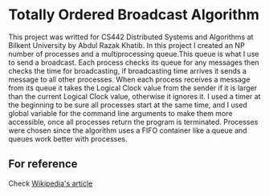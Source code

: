 # Totally Ordered Broadcast Algorithm
This project was writted for CS442 Distributed Systems and Algorithms at Bilkent University by Abdul Razak Khatib.
In this project I created an NP number of processes and a multiprocessing queue.This queue is what I use to send a broadcast.
Each process checks its queue for any messages then checks the time for broadcasting, if broadcasting time arrives it sends a message to all other processes.
When each process receives a message from its queue it takes the Logical Clock value from the sender if it is larger than the current Logical Clock value, otherwise it ignores it. 
I used a timer at the beginning to be sure all processes start at the same time, and I used global variable for the command line arguments to make them more accessible, once all processes return the program is terminated.
Processes were chosen since the algorithm uses a FIFO container like a queue and queues work better with processes.

## For reference 
Check [Wikipedia's article](https://en.wikipedia.org/wiki/Atomic_broadcast)
